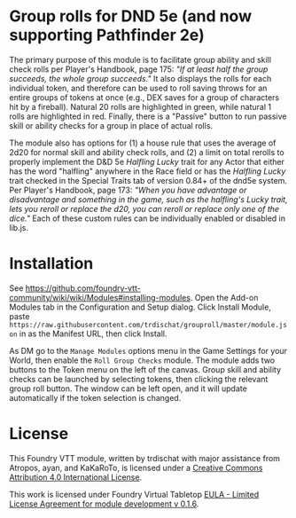 # Group rolls for DND 5e (and now supporting Pathfinder 2e)
The primary purpose of this module is to facilitate group ability and skill check rolls per Player's Handbook, page 175: *"If at least half the group succeeds, the whole group succeeds."*  It also displays the rolls for each individual token, and therefore can be used to roll saving throws for an entire groups of tokens at once (e.g., DEX saves for a group of characters hit by a fireball).  Natural 20 rolls are highlighted in green, while natural 1 rolls are highlighted in red.  Finally, there is a "Passive" button to run passive skill or ability checks for a group in place of actual rolls. 

The module also has options for (1) a house rule that uses the average of 2d20 for normal skill and ability check rolls, and (2) a limit on total rerolls to properly implement the D&D 5e *Halfling Lucky* trait for any Actor that either has the word "halfling" anywhere in the Race field or has the *Halfling Lucky* trait checked in the Special Traits tab of version 0.84+ of the dnd5e system.  Per Player's Handbook, page 173: *"When you have advantage or disadvantage and something in the game, such as the halfling's Lucky trait, lets you reroll or replace the d20, you can reroll or replace only one of the dice."*  Each of these custom rules can be individually enabled or disabled in lib.js.

# Installation
See https://github.com/foundry-vtt-community/wiki/wiki/Modules#installing-modules. Open the Add-on Modules tab in the Configuration and Setup dialog. Click Install Module, paste `https://raw.githubusercontent.com/trdischat/grouproll/master/module.json` in as the Manifest URL, then click Install.

As DM go to the `Manage Modules` options menu in the Game Settings for your World, then enable the `Roll Group Checks` module. The module adds two buttons to the Token menu on the left of the canvas. Group skill and ability checks can be launched by selecting tokens, then clicking the relevant group roll button. The window can be left open, and it will update automatically if the token selection is changed.

# License
This Foundry VTT module, written by trdischat with major assistance from Atropos, ayan, and KaKaRoTo, is licensed under a [Creative Commons Attribution 4.0 International License](http://creativecommons.org/licenses/by/4.0/).

This work is licensed under Foundry Virtual Tabletop [EULA - Limited License Agreement for module development v 0.1.6](http://foundryvtt.com/pages/license.html).

